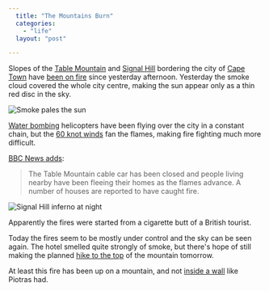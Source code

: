 ```yaml
---
  title: "The Mountains Burn"
  categories: 
    - "life"
  layout: "post"

---
```

Slopes of the [Table Mountain][2] and [Signal Hill][3] bordering the city of [Cape Town][4] have [been on fire][5] since yesterday afternoon. Yesterday the smoke cloud covered the whole city centre, making the sun appear only as a thin red disc in the sky.

![Smoke pales the sun](https://d2vqpl3tx84ay5.cloudfront.net/Cape_Town_Fire_2006b.jpg)

[Water bombing][6] helicopters have been flying over the city in a constant chain, but the [60 knot winds][1] fan the flames, making fire fighting much more difficult.

[BBC News adds][7]:

> The Table Mountain cable car has been closed and people living nearby have been fleeing their homes as the flames advance. A number of houses are reported to have caught fire.

![Signal Hill inferno at night](https://d2vqpl3tx84ay5.cloudfront.net/Cape_Town_Fire_2006.jpg)

Apparently the fires were started from a cigarette butt of a British tourist.

Today the fires seem to be mostly under control and the sky can be seen again. The hotel smelled quite strongly of smoke, but there's hope of still making the planned [hike to the top][8] of the mountain tomorrow.

At least this fire has been up on a mountain, and not [inside a wall][9] like Piotras had.

[1]: http://www.andnetwork.com/app?service=direct/1/Home/$StorySummary$0.$DirectLink$2&sp=l14600
[2]: http://en.wikipedia.org/wiki/Table_Mountain
[3]: http://en.wikipedia.org/wiki/Signal_Hill_%28Cape_Town%29
[4]: http://en.wikipedia.org/wiki/Cape_Town
[5]: http://en.wikipedia.org/wiki/Table_Mountain_fire%2C_2006
[6]: http://en.wikipedia.org/wiki/Aerial_firefighting
[7]: http://news.bbc.co.uk/1/hi/world/africa/4652512.stm
[8]: http://www.southafrica-travel.net/westcape/cato_06.htm
[9]: http://www.nemein.com/people/piotras/it-s-in-the-wall-.html
